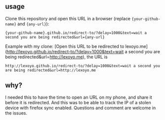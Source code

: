 ## usage

Clone this repository and open this URL in a browser (replace `{your-github-name}` and `{any-url}`):

```
{your-github-name}.github.io/redirect-to/?delay=1000&text=wait a second you are being redirected&url={any-url}
```

Example with my clone: 
[Open this URL to be redirected to lexoyo.me](http://lexoyo.github.io/redirect-to/?delay=1000&text=wait a second you are being redirected&url=http://lexoyo.me), the URL is
```
http://lexoyo.github.io/redirect-to/?delay=1000&text=wait a second you are being redirected&url=http://lexoyo.me
```

## why?

I needed this to have the time to open an URL on my phone, and share it before it is redirected. And this was to be able to track the IP of a stolen device with firefox sync enabled. Questions and comment are welcome in the issues.
